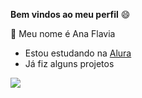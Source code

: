 **Bem vindos ao meu perfil** 😄

👋 Meu nome é Ana Flavia

- Estou estudando na [Alura](https://www.alura.com.br)
- Já fiz alguns projetos

![](https://media.tenor.com/XVGlXsOw1-AAAAAi/hasher-happy-sticker.gif
)


